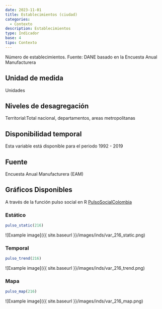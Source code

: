 ```yaml
---
date: 2023-11-01
title: Establecimientos (ciudad)
categories:
  - Contexto
description: Establecimientos
type: Indicador
base: 4
tipo: Contexto
--- 
```


Número de establecimientos.
Fuente: DANE basado en la Encuesta Anual Manufacturera

## Unidad de medida
Unidades

## Niveles de desagregación
Territorial:Total nacional, departamentos, areas metropolitanas

## Disponibilidad temporal
Esta variable está disponible para el periodo 1992 - 2019

## Fuente
Encuesta Anual Manufacturera (EAM)

## Gráficos Disponibles

A través de la función pulso social en R [PulsoSocialColombia](https://github.com/pulsosocialcolombia/PulsoSocialColombia)

### Estático

``` R
pulso_static(216)
```

![Example image]({{ site.baseurl }}/images/inds/var_216_static.png)

### Temporal

``` R
pulso_trend(216)
```

![Example image]({{ site.baseurl }}/images/inds/var_216_trend.png)

### Mapa

``` R
pulso_map(216)
```

![Example image]({{ site.baseurl }}/images/inds/var_216_map.png)